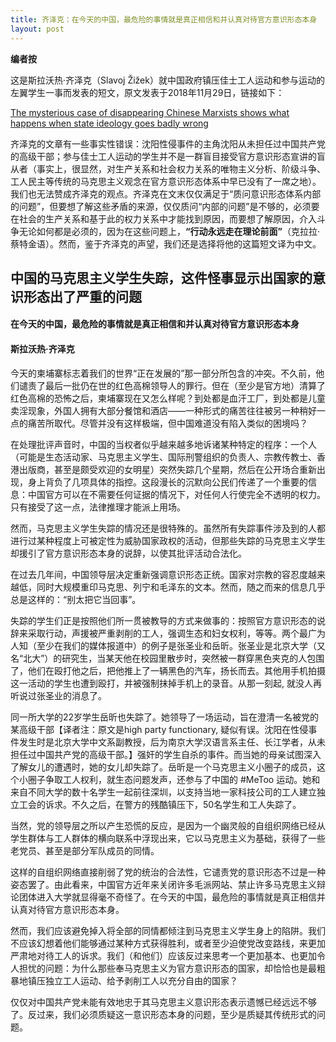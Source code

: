 ```yaml
---
title: 齐泽克：在今天的中国，最危险的事情就是真正相信和并认真对待官方意识形态本身
layout: post
---
```


**编者按**

这是斯拉沃热·齐泽克（Slavoj Žižek）就中国政府镇压佳士工人运动和参与运动的左翼学生一事而发表的短文，原文发表于2018年11月29日，链接如下：

[The mysterious case of disappearing Chinese Marxists shows what happens when state ideology goes badly wrong](https://www.independent.co.uk/voices/china-missing-marxists-communists-dissidents-students-beijing-peking-university-a8657621.html)

 齐泽克的文章有一些事实性错误：沈阳性侵事件的主角沈阳从未担任过中国共产党的高级干部；参与佳士工人运动的学生并不是一群盲目接受官方意识形态宣讲的盲从者（事实上，很显然，对生产关系和社会权力关系的唯物主义分析、阶级斗争、工人民主等传统的马克思主义观念在官方意识形态体系中早已没有了一席之地）。我们也无法赞成齐泽克的观点。齐泽克在文末仅仅满足于“质问意识形态体系内部的问题”，但要想了解这些矛盾的来源，仅仅质问“内部的问题”是不够的，必须要在社会的生产关系和基于此的权力关系中才能找到原因，而要想了解原因，介入斗争无论如何都是必须的，因为在这些问题上，**“行动永远走在理论前面”**（克拉拉·蔡特金语）。然而，鉴于齐泽克的声望，我们还是选择将他的这篇短文译为中文。 

## 中国的马克思主义学生失踪，这件怪事显示出国家的意识形态出了严重的问题

#### 在今天的中国，最危险的事情就是真正相信和并认真对待官方意识形态本身

#### 斯拉沃热·齐泽克

今天的柬埔寨标志着我们的世界“正在发展的”那一部分所包含的冲突。不久前，他们谴责了最后一批仍在世的红色高棉领导人的罪行。但在（至少是官方地）清算了红色高棉的恐怖之后，柬埔寨现在又怎么样呢？到处都是血汗工厂，到处都是儿童卖淫现象，外国人拥有大部分餐馆和酒店——一种形式的痛苦往往被另一种稍好一点的痛苦所取代。尽管并没有这样极端，但中国难道没有陷入类似的困境吗？

在处理批评声音时，中国的当权者似乎越来越多地诉诸某种特定的程序：一个人（可能是生态活动家、马克思主义学生、国际刑警组织的负责人、宗教传教士、香港出版商，甚至是颇受欢迎的女明星）突然失踪几个星期，然后在公开场合重新出现，身上背负了几项具体的指控。这段漫长的沉默向公民们传递了一个重要的信息：中国官方可以在不需要任何证据的情况下，对任何人行使完全不透明的权力。只有接受了这一点，法律推理才能派上用场。

然而，马克思主义学生失踪的情况还是很特殊的。虽然所有失踪事件涉及到的人都进行过某种程度上可被定性为威胁国家政权的活动，但那些失踪的马克思主义学生却援引了官方意识形态本身的说辞，以使其批评活动合法化。

在过去几年间，中国领导层决定重新强调意识形态正统。国家对宗教的容忍度越来越低，同时大规模重印马克思、列宁和毛泽东的文本。然而，随之而来的信息几乎总是这样的：“别太把它当回事”。

失踪的学生们正是按照他们所一贯被教导的方式来做事的：按照官方意识形态的说辞来采取行动，声援被严重剥削的工人，强调生态和妇女权利，等等。两个最广为人知（至少在我们的媒体报道中）的例子是张圣业和岳昕。张圣业是北京大学（又名“北大”）的研究生，当某天他在校园里散步时，突然被一群穿黑色夹克的人包围了，他们在殴打他之后，把他推上了一辆黑色的汽车，扬长而去。其他用手机拍摄这一活动的学生也遭到殴打，并被强制抹掉手机上的录音。从那一刻起, 就没人再听说过张圣业的消息了。

同一所大学的22岁学生岳昕也失踪了。她领导了一场运动，旨在澄清一名被党的某高级干部【译者注：原文是high party functionary, 疑似有误。沈阳在性侵事件发生时是北京大学中文系副教授，后为南京大学汉语言系主任、长江学者，从未担任过中国共产党的高级干部。】强奸的学生自杀的事件。而当她的母亲试图深入了解女儿的遭遇时，她的女儿却失踪了。岳昕是一个马克思主义小圈子的成员，这个小圈子争取工人权利，就生态问题发声，还参与了中国的 #MeToo 运动。她和来自不同大学的数十名学生一起前往深圳，以支持当地一家科技公司的工人建立独立工会的诉求。不久之后，在警方的残酷镇压下，50名学生和工人失踪了。

当然，党的领导层之所以产生恐慌的反应，是因为一个幽灵般的自组织网络已经从学生群体与工人群体的横向联系中浮现出来，它以马克思主义为基础，获得了一些老党员、甚至是部分军队成员的同情。

这样的自组织网络直接削弱了党的统治的合法性，它谴责党的意识形态不过是一种姿态罢了。由此看来，中国官方近年来关闭许多毛派网站、禁止许多马克思主义辩论团体进入大学就显得毫不奇怪了。在今天的中国，最危险的事情就是真正相信并认真对待官方意识形态本身。

然而，我们应该避免掉入将全部的同情都倾注到马克思主义学生身上的陷阱。我们不应该幻想着他们能够通过某种方式获得胜利，或者至少迫使党改变路线，来更加严肃地对待工人的诉求。我们（和他们）应该反过来思考一个更加基本、也更加令人担忧的问题：为什么那些奉马克思主义为官方意识形态的国家，却恰恰也是最粗暴地镇压独立工人运动、给予剥削工人以充分自由的国家？

仅仅对中国共产党未能有效地忠于其马克思主义意识形态表示遗憾已经远远不够了。反过来，我们必须质疑这一意识形态本身的问题，至少是质疑其传统形式的问题。
